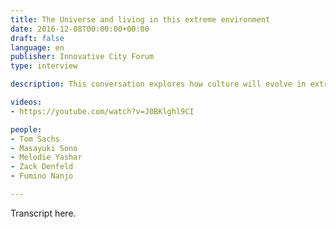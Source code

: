 ```yaml
---
title: The Universe and living in this extreme environment
date: 2016-12-08T00:00:00+00:00
draft: false
language: en
publisher: Innovative City Forum
type: interview

description: This conversation explores how culture will evolve in extreme environments.

videos:
- https://youtube.com/watch?v=J0BKlghl9CI

people:
- Tom Sachs
- Masayuki Sono
- Melodie Yashar
- Zack Denfeld
- Fumino Nanjo

---
```


Transcript here.
